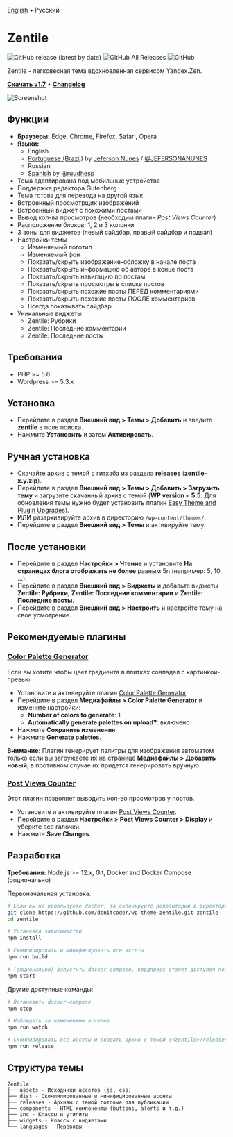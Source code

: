 [English](https://github.com/denitcoder/wp-theme-zentile#zentile) • Русский

# Zentile

![GitHub release (latest by date)](https://img.shields.io/github/v/release/denitcoder/wp-theme-zentile?style=flat-square)
![GitHub All Releases](https://img.shields.io/github/downloads/denitcoder/wp-theme-zentile/total?style=flat-square)
![GitHub](https://img.shields.io/github/license/denitcoder/wp-theme-zentile?style=flat-square)

Zentile - легковесная тема вдохновленная сервисом Yandex.Zen.

**[Скачать v1.7](https://github.com/denitcoder/wp-theme-zentile/releases/download/v1.7/zentile-1.7.zip)** • **[Changelog](https://github.com/denitcoder/wp-theme-zentile/releases)**

![Screenshot](screenshot.png)

## Функции

- **Браузеры:** Edge, Chrome, Firefox, Safari, Opera
- **Языки:**:
    - English
    - [Portuguese (Brazil)](https://translate.wordpress.org/locale/pt-br/default/wp-themes/zentile/) by [Jeferson Nunes](https://www.linkedin.com/in/jeferson-nunes/) / [@JEFERSONANUNES](https://github.com/JEFERSONANUNES)
    - Russian
    - [Spanish](https://translate.wordpress.org/locale/es/default/wp-themes/zentile/) by [@ruudhesp](https://twitter.com/ruudhesp)
- Тема адаптирована под мобильные устройства
- Поддержка редактора Gutenberg
- Тема готова для перевода на другой язык
- Встроенный просмотрщик изображений
- Встроенный виджет с похожими постами
- Вывод кол-ва просмотров (необходим плагин *Post Views Counter*)
- Расположение блоков: 1, 2 и 3 колонки
- 3 зоны для виджетов (левый сайдбар, правый сайдбар и подвал)
- Настройки темы
    - Изменяемый логотип
    - Изменяемый фон
    - Показать/скрыть изображение-обложку в начале поста
    - Показать/скрыть информацию об авторе в конце поста
    - Показать/скрыть навигацию по постам
    - Показать/скрыть просмотры в списке постов
    - Показать/скрыть похожие посты ПЕРЕД комментариями
    - Показать/скрыть похожие посты ПОСЛЕ комментариев
    - Всегда показывать сайдбар
- Уникальные виджеты
    - Zentile: Рубрики
    - Zentile: Последние комментарии
    - Zentile: Последние посты

## Требования

- PHP >= 5.6
- Wordpress >= 5.3.x

## Установка

- Перейдите в раздел **Внешний вид > Темы > Добавить** и введите **zentile** в поле поиска.
- Нажмите **Установить** и затем **Активировать**.

## Ручная установка

- Скачайте архив с темой с гитхаба из раздела **[releases](https://github.com/denitcoder/wp-theme-zentile/releases)**  (**zentile-x.y.zip**).
- Перейдите в раздел **Внешний вид > Темы > Добавить > Загрузить тему** и загрузите скачанный архив с темой (**WP version < 5.5**: Для обновления темы нужно будет установить плагин [Easy Theme and Plugin Upgrades](https://wordpress.org/plugins/easy-theme-and-plugin-upgrades/)).
- **ИЛИ** разархивируйте архив в директорию `/wp-content/themes/`.
- Перейдите в раздел **Внешний вид > Темы** и активируйте тему.

## После установки

- Перейдите в раздел **Настройки > Чтение** и установите **На страницах блога отображать не более** равным 5n (например: 5, 10, ...).
- Перейдите в раздел **Внешний вид > Виджеты** и добавьте виджеты **Zentile: Рубрики**, **Zentile: Последние комментарии** и **Zentile: Последние посты**.
- Перейдите в раздел **Внешний вид > Настроить** и настройте тему на свое усмотрение.

## Рекомендуемые плагины

### **[Color Palette Generator](https://wordpress.org/plugins/color-palette-generator/)**

Если вы хотите чтобы цвет градиента в плитках совпадал с картинкой-превью:

- Установите и активируйте плагин [Color Palette Generator](https://wordpress.org/plugins/color-palette-generator/).
- Перейдите в раздел **Медиафайлы > Color Palette Generator** и измените настройки:
    - **Number of colors to generate**: 1
    - **Automatically generate palettes on upload?**: включено
- Нажмите **Сохранить изменения**.
- Нажмите **Generate palettes**.

**Внимание:** Плагин генерирует палитры для изображения автоматом только если вы загружаете их на странице **Медиафайлы > Добавить новый**, в противном случае их придется генерировать вручную.

### **[Post Views Counter](https://wordpress.org/plugins/post-views-counter/)**

Этот плагин позволяет выводить кол-во просмотров у постов.

- Установите и активируйте плагин [Post Views Counter](https://wordpress.org/plugins/post-views-counter/).
- Перейдите в раздел **Настройки > Post Views Counter > Display** и уберите все галочки.
- Нажмите **Save Changes**.

## Разработка

**Требования:** Node.js >= 12.x, Git, Docker and Docker Compose (опционально)

Первоначальная установка:

```bash
# Если вы не используете docker, то склонируйте репозиторий в директорию <wordpress>/wp-content/themes/
git clone https://github.com/denitcoder/wp-theme-zentile.git zentile
cd zentile

# Установка зависимостей
npm install

# Скомпилировать и минифицировать все ассеты
npm run build

# (опционально) Запустить docker-compose, вордпресс станет доступен по адресу http://localhost:8000
npm start
```
Другие доступные команды:

```bash
# Остановить docker-compose
npm stop

# Наблюдать за измененями ассетов
npm run watch

# Скомпилировать все ассеты и создать архив с темой (<zentile>/releases/zentile-x.y.zip)
npm run release
```

## Структура темы

```
Zentile
├── assets - Исходники ассетов (js, css)
├── dist - Скомпилированные и минифицированные ассеты
├── releases - Архивы с темой готовые для публикации
├── components - HTML компоненты (buttons, alerts и т.д.)
├── inc - Классы и утилиты
├── widgets - Классы с виджетами
└── languages - Переводы
```